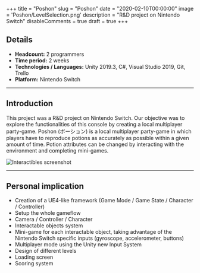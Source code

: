 +++
title = "Poshon"
slug = "Poshon"
date = "2020-02-10T00:00:00"
image = 'Poshon/LevelSelection.png'
description = "R&D project on Nintendo Switch"
disableComments = true
draft = true
+++

## Details
- **Headcount:** 2 programmers
- **Time period:** 2 weeks
- **Technologies / Languages:** Unity 2019.3, C#, Visual Studio 2019, Git, Trello
- **Platform:** Nintendo Switch

---

## Introduction

This project was a R&D project on Nintendo Switch.
Our objective was to explore the functionalities of this console by creating a local multiplayer party-game.
Poshon (ポーション) is a local multiplayer party-game in which players have to reproduce potions as accurately as possible within a given amount of time.
Potion attributes can be changed by interacting with the environment and completing mini-games.

![Interactibles screenshot](/Poshon/Interactions.png#center)

---

## Personal implication

- Creation of a UE4-like framework (Game Mode / Game State / Character / Controller)
- Setup the whole gameflow
- Camera / Controller / Character
- Interactable objects system
- Mini-game for each interactable object, taking advantage of the Nintendo Switch specific inputs (gyroscope, accelerometer, buttons)
- Multiplayer mode using the Unity new Input System
- Design of different levels
- Loading screen
- Scoring system